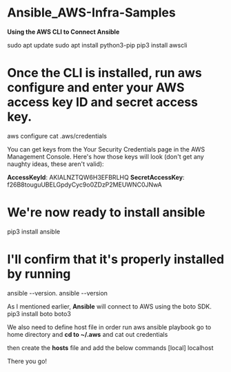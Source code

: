 # Ansible_AWS-Infra-Samples

**Using the AWS CLI to Connect Ansible**

sudo apt update sudo apt install python3-pip pip3 install awscli

# Once the CLI is installed, run aws configure and enter your AWS access key ID and secret access key.

aws configure cat .aws/credentials

You can get keys from the Your Security Credentials page in the AWS Management Console. Here's how those keys will look (don't get any naughty ideas, these aren't valid):

**AccessKeyId**: AKIALNZTQW6H3EFBRLHQ **SecretAccessKey**: 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

# We're now ready to install ansible
pip3 install ansible

# I'll confirm that it's properly installed by running 
ansible --version. ansible --version

As I mentioned earlier, **Ansible** will connect to AWS using the boto SDK.
pip3 install boto boto3

We also need to define host file in order run aws ansible playbook 
go to home directory and **cd to ~/.aws** and cat out credentials 

then create the **hosts** file and add the below commands
[local] localhost

There you go!
